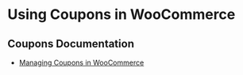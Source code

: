 # Using Coupons in WooCommerce


## Coupons Documentation

* [Managing Coupons in WooCommerce](http://docs.woocommerce.com/document/coupon-management/)
